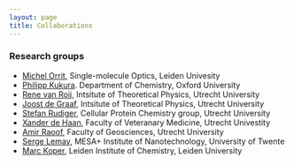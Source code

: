 ```yaml
---
layout: page
title: Collaborations
---
```


### Research groups
* [Michel Orrit](http://single-molecule.nl/), Single-molecule Optics, Leiden Univesity
* [Philipp Kukura](http://kukura.chem.ox.ac.uk/). Department of Chemistry, Oxford University
* [Rene van Roij](https://www.uu.nl/staff/RHHGvanRoij/0), Intsitute of Theoretical Physics, Utrecht University
* [Joost de Graaf](http://www.staff.science.uu.nl/~graaf156/), Intsitute of Theoretical Physics, Utrecht University
* [Stefan Rudiger](https://www.uu.nl/en/research/cellular-protein-chemistry/research/rudiger-group), Cellular Protein Chemistry group, Utrecht University
* [Xander de Haan](https://www.uu.nl/medewerkers/CAMdeHaan/0), Faculty of Veteranary Medicine, Utrecht Univestity
* [Amir Raoof](https://www.uu.nl/en/organisation/faculty-of-geosciences/collaboration/labs-and-facilities/multiscale-porous-media-lab), Faculty of Geosciences, Utrecht University
* [Serge Lemay](https://www.utwente.nl/en/tnw/be/), MESA+ Institute of Nanotechnology, University of Twente
* [Marc Koper](https://www.universiteitleiden.nl/en/science/chemistry/casc), Leiden Institute of Chemistry, Leiden University 